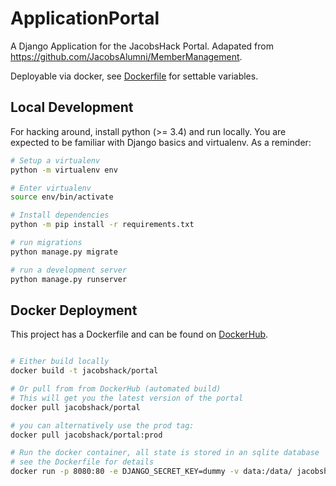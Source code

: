 # ApplicationPortal

A Django Application for the JacobsHack Portal. 
Adapated from https://github.com/JacobsAlumni/MemberManagement.

Deployable via docker, see [Dockerfile](Dockerfile) for settable variables. 

## Local Development
For hacking around, install python (>= 3.4) and run locally.
You are expected to be familiar with Django basics and virtualenv.
As a reminder:

```bash
# Setup a virtualenv
python -m virtualenv env

# Enter virtualenv
source env/bin/activate

# Install dependencies
python -m pip install -r requirements.txt

# run migrations
python manage.py migrate

# run a development server
python manage.py runserver
```

## Docker Deployment

This project has a Dockerfile and can be found on [DockerHub]().

```bash

# Either build locally
docker build -t jacobshack/portal

# Or pull from from DockerHub (automated build)
# This will get you the latest version of the portal
docker pull jacobshack/portal

# you can alternatively use the prod tag:
docker pull jacobshack/portal:prod

# Run the docker container, all state is stored in an sqlite database
# see the Dockerfile for details
docker run -p 8080:80 -e DJANGO_SECRET_KEY=dummy -v data:/data/ jacobshack/portal
```